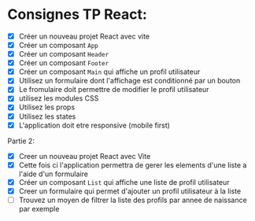 # Consignes TP React:

- [x] Créer un nouveau projet React avec vite
- [x] Créer un composant `App`
- [x] Créer un composant `Header`
- [x] Créer un composant `Footer`
- [x] Créer un composant `Main` qui affiche un profil utilisateur
- [X] Utilisez un formulaire dont l'affichage est conditionné par un bouton
- [X] Le fromulaire doit permettre de modifier le profil utilisateur
- [X] utilisez les modules CSS
- [X] Utilisez les props
- [X] Utilisez les states
- [X] L'application doit etre responsive (mobile first)

Partie 2:

- [x] Creer un nouveau projet React avec Vite
- [x] Cette fois ci l'application permettra de gerer les elements d'une liste a l'aide d'un formulaire
- [x] Créer un composant `List` qui affiche une liste de profil utilisateur
- [x] Creer un formulaire qui permet d'ajouter un profil utilisateur à la liste
- [ ] Trouvez un moyen de filtrer la liste des profils par annee de naissance par exemple
